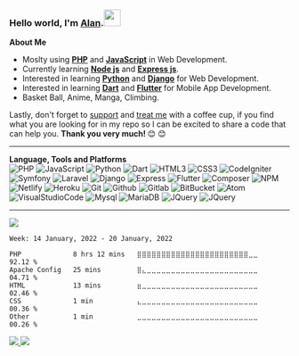   <h3>Hello world, I'm <a href="https://alanlengkoan.com">Alan</a>.<img src="https://raw.githubusercontent.com/MartinHeinz/MartinHeinz/master/wave.gif"
          width="30px"></h3>

  <b>About Me</b>
  <br>
  <ul>
      <li>Moslty using <b><a href="https://www.php.net/">PHP</a></b> and <b><a href="https://www.javascript.com/">JavaScript</a></b> in Web Development.</li>
      <li>Currently learning <b><a href="https://nodejs.org/">Node js</a></b> and <b><a
                  href="https://expressjs.com/">Express js</a></b>.</li>
      <li>Interested in learning <b><a href="https://www.python.org/">Python</a></b> and <b><a
                  href="https://www.djangoproject.com/">Django</a></b> for Web Development.</li>
      <li>Interested in learning <b><a href="https://dart.dev/">Dart</a></b> and <b><a
                  href="https://flutter.dev/">Flutter</a></b> for Mobile App Development.</li>
      <li>Basket Ball, Anime, Manga, Climbing.</li>
  </ul>
  <p>
      Lastly, don't forget to <a href="https://trakteer.id/alanlengkoan">support</a> and <a
          href="https://saweria.co/alanlengkoan">treat me</a> with a coffee cup, if you find what you are looking for in
      my repo so I can be excited to share a code that can help you. <strong>Thank you very much!
      </strong>&#128522;&nbsp;&#128522;
  </p>

  <hr>

  <b>Language, Tools and Platforms</b>
  <br>
  <img src="https://img.shields.io/badge/php-%23777BB4.svg?&style=for-the-badge&logo=php&logoColor=white" alt="PHP">
  <img src="https://img.shields.io/badge/javascript-%23F7DF1E.svg?&style=for-the-badge&logo=javascript&logoColor=white"
      alt="JavaScript">
  <img src="https://img.shields.io/badge/python-3670A0.svg?&style=for-the-badge&logo=python&logoColor=white"
      alt="Python">
  <img src="https://img.shields.io/badge/dart-%230175C2.svg?&style=for-the-badge&logo=dart&logoColor=white" alt="Dart">
  <img src="https://img.shields.io/badge/html5-%23E34F26.svg?&style=for-the-badge&logo=html5&logoColor=white"
      alt="HTML3">
  <img src="https://img.shields.io/badge/css3-%231572B6.svg?&style=for-the-badge&logo=css3&logoColor=white" alt="CSS3">
  <img src="https://img.shields.io/badge/codeigniter-%23EF4223.svg?&style=for-the-badge&logo=codeigniter&logoColor=white"
      alt="CodeIgniter">
  <img src="https://img.shields.io/badge/symfony-%23000000.svg?&style=for-the-badge&logo=symfony&logoColor=white"
      alt="Symfony">
  <img src="https://img.shields.io/badge/laravel-%23FF2D20.svg?&style=for-the-badge&logo=laravel&logoColor=white"
      alt="Laravel">
  <img src="https://img.shields.io/badge/django-%23092E20.svg?&style=for-the-badge&logo=django&logoColor=white"
      alt="Django">
  <img src="https://img.shields.io/badge/express-%23404d59.svg?&style=for-the-badge&logo=express&logoColor=white"
      alt="Express">
  <img src="https://img.shields.io/badge/flutter-%2302569B.svg?&style=for-the-badge&logo=flutter&logoColor=white"
      alt="Flutter">
  <img src="https://img.shields.io/badge/composer-A52A2A.svg?&style=for-the-badge&logo=composer&logoColor=white"
      alt="Composer">
  <img src="https://img.shields.io/badge/npm-%23000000.svg?&style=for-the-badge&logo=npm&logoColor=white" alt="NPM">
  <img src="https://img.shields.io/badge/netlify-%23000000.svg?&style=for-the-badge&logo=netlify&logoColor=#00C7B7"
      alt="Netlify">
  <img src="https://img.shields.io/badge/heroku-%23430098.svg?&style=for-the-badge&logo=heroku&logoColor=white"
      alt="Heroku">
  <img src="https://img.shields.io/badge/git-%23F05033.svg?&style=for-the-badge&logo=git&logoColor=white" alt="Git">
  <img src="https://img.shields.io/badge/github-%23121011.svg?&style=for-the-badge&logo=github&logoColor=white"
      alt="Github">
  <img src="https://img.shields.io/badge/gitlab-%23181717.svg?&style=for-the-badge&logo=gitlab&logoColor=white"
      alt="Gitlab">
  <img src="https://img.shields.io/badge/bitbucket-%230047B3.svg?&style=for-the-badge&logo=bitbucket&logoColor=white"
      alt="BitBucket">
  <img src="https://img.shields.io/badge/atom-%2366595C.svg?&style=for-the-badge&logo=atom&logoColor=white" alt="Atom">
  <img src="https://img.shields.io/badge/Visual%20Studio%20Code-0078d7.svg?style=for-the-badge&logo=visual-studio-code&logoColor=white"
      alt="VisualStudioCode">
  <img src="https://img.shields.io/badge/mysql-%2300f.svg?style=for-the-badge&logo=mysql&logoColor=white" alt="Mysql">
  <img src="https://img.shields.io/badge/MariaDB-003545?style=for-the-badge&logo=mariadb&logoColor=whit" alt="MariaDB">
  <img src="https://img.shields.io/badge/jquery-%230769AD.svg?style=for-the-badge&logo=jquery&logoColor=white"
      alt="JQuery">
  <img src="https://img.shields.io/badge/bootstrap-%23563D7C.svg?style=for-the-badge&logo=bootstrap&logoColor=white"
      alt="JQuery">

  <hr>

  <img src="https://komarev.com/ghpvc/?username=alanlengkoan&color=blue" />

  <!--START_SECTION:waka-->
```text
Week: 14 January, 2022 - 20 January, 2022

PHP             8 hrs 12 mins   ⣿⣿⣿⣿⣿⣿⣿⣿⣿⣿⣿⣿⣿⣿⣿⣿⣿⣿⣿⣿⣿⣿⣿⣀⣀   92.12 % 
Apache Config   25 mins         ⣿⣄⣀⣀⣀⣀⣀⣀⣀⣀⣀⣀⣀⣀⣀⣀⣀⣀⣀⣀⣀⣀⣀⣀⣀   04.71 % 
HTML            13 mins         ⣶⣀⣀⣀⣀⣀⣀⣀⣀⣀⣀⣀⣀⣀⣀⣀⣀⣀⣀⣀⣀⣀⣀⣀⣀   02.46 % 
CSS             1 min           ⣄⣀⣀⣀⣀⣀⣀⣀⣀⣀⣀⣀⣀⣀⣀⣀⣀⣀⣀⣀⣀⣀⣀⣀⣀   00.36 % 
Other           1 min           ⣀⣀⣀⣀⣀⣀⣀⣀⣀⣀⣀⣀⣀⣀⣀⣀⣀⣀⣀⣀⣀⣀⣀⣀⣀   00.26 % 
```
<!--END_SECTION:waka-->

  <a href="https://github.com/alanlengkoan">
      <img src="https://github-readme-stats.vercel.app/api?username=alanlengkoan&show_icons=true&theme=dark" />
  </a>

  <a href="https://github.com/alanlengkoan">
      <img
          src="https://github-readme-stats.vercel.app/api/top-langs/?username=alanlengkoan&layout=compact&theme=dark" />
  </a>